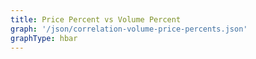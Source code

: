 ```yaml
---
title: Price Percent vs Volume Percent
graph: '/json/correlation-volume-price-percents.json'
graphType: hbar
---
```

